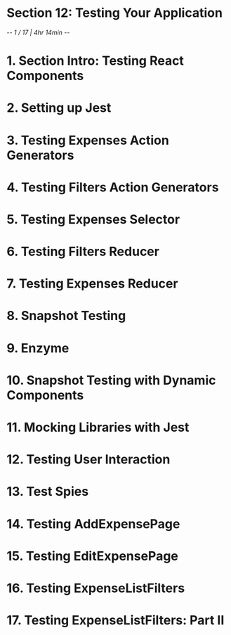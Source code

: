 # Section 12: Testing Your Application
*-- 1 / 17 | 4hr 14min --*

# 1. Section Intro: Testing React Components

# 2. Setting up Jest

# 3. Testing Expenses Action Generators

# 4. Testing Filters Action Generators

# 5. Testing Expenses Selector

# 6. Testing Filters Reducer

# 7. Testing Expenses Reducer

# 8. Snapshot Testing

# 9. Enzyme

# 10. Snapshot Testing with Dynamic Components

# 11. Mocking Libraries with Jest

# 12. Testing User Interaction

# 13. Test Spies

# 14. Testing AddExpensePage

# 15. Testing EditExpensePage

# 16. Testing ExpenseListFilters

# 17. Testing ExpenseListFilters: Part II
